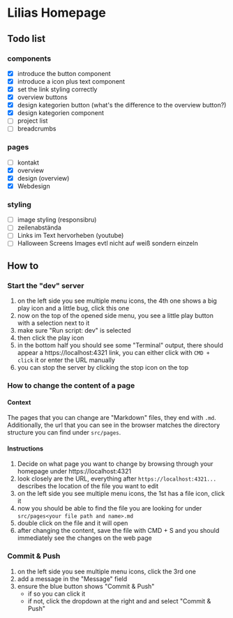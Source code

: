 # Lilias Homepage
## Todo list
### components
- [X] introduce the button component
- [X] introduce a icon plus text component
- [X] set the link styling correctly
- [X] overview buttons
- [X] design kategorien button (what's the difference to the overview button?)
- [X] design kategorien component
- [ ] project list
- [ ] breadcrumbs

### pages
- [ ] kontakt
- [X] overview
- [X] design (overview)
- [X] Webdesign

### styling
- [ ] image styling (responsibru)
- [ ] zeilenabstända
- [ ] Links im Text hervorheben (youtube)
- [ ] Halloween Screens Images evtl nicht auf weiß sondern einzeln

## How to
### Start the "dev" server
1. on the left side you see multiple menu icons, the 4th one shows a big play icon and a little bug, click this one
2. now on the top of the opened side menu, you see a little play button with a selection next to it
3. make sure "Run script: dev" is selected
4. then click the play icon
5. in the bottom half you should see some "Terminal" output, there should appear a https://localhost:4321 link, you can either click with `CMD + click` it or enter the URL manually
6. you can stop the server by clicking the stop icon on the top

### How to change the content of a page
#### Context
The pages that you can change are "Markdown" files, they end with `.md`. Additionally, the url that you can see in the browser matches the directory structure you can find under `src/pages`.
#### Instructions
1. Decide on what page you want to change by browsing through your homepage under https://localhost:4321
2. look closely are the URL, everything after `https://localhost:4321...` describes the location of the file you want to edit
3. on the left side you see multiple menu icons, the 1st has a file icon, click it
4. now you should be able to find the file you are looking for under `src/pages<your file path and name>.md`
5. double click on the file and it will open
6. after changing the content, save the file with CMD + S and you should immediately see the changes on the web page

### Commit & Push
1. on the left side you see multiple menu icons, click the 3rd one
2. add a message in the "Message" field
3. ensure the blue button shows "Commit & Push" 
    - if so you can click it
    - if not, click the dropdown at the right and and select "Commit & Push"


### 
